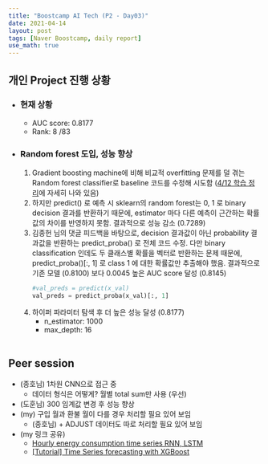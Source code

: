 ```yaml
---
title: "Boostcamp AI Tech (P2 - Day03)"
date: 2021-04-14
layout: post
tags: [Naver Boostcamp, daily report]
use_math: true
---
```


## 개인 Project 진행 상황
* ### 현재 상황
    * AUC score: 0.8177
    * Rank: 8 /83
* ### Random forest 도입, 성능 향상
    1. Gradient boosting machine에 비해 비교적 overfitting 문제를 덜 겪는 Random forest classifier로 baseline 코드를 수정해 시도함 ([4/12 학습 정리](./2021-04-12-boostcamp_201.md)에 자세히 나와 있음)
    2. 하지만 predict() 로 예측 시 sklearn의 random forest는 0, 1 로 binary decision 결과를 반환하기 때문에, estimator 마다 다른 예측이 근간하는 확률값의 차이를 반영하지 못함. 결과적으로 성능 감소 (0.7289)
    3. 김종헌 님의 댓글 피드백을 바탕으로, decision 결과값이 아닌 probability 결과값을 반환하는 predict_proba() 로 전체 코드 수정. 다만 binary classification 인데도 두 클래스별 확률을 벡터로 반환하는 문제 때문에, predict_proba()[:, 1] 로 class 1 에 대한 확률값만 추출해야 했음. 결과적으로 기존 모델 (0.8100) 보다 0.0045 높은 AUC score 달성 (0.8145)
        ```python
        #val_preds = predict(x_val)
        val_preds = predict_proba(x_val)[:, 1]
        ```
    4. 하이퍼 파라미터 탐색 후 더 높은 성능 달성 (0.8177)
        * n_estimator: 1000
        * max_depth: 16
<br><br>

## Peer session
* (종호님) 1차원 CNN으로 접근 중
    * 데이터 형식은 어떻게? 월별 total sum만 사용 (우선)
* (도훈님) 300 임계값 변경 후 성능 향상
* (my) 구입 월과 환불 월이 다를 경우 처리할 필요 있어 보임
    * (종호님) + ADJUST 데이터도 따로 처리할 필요 있어 보임
* (my 링크 공유)
    * [
Hourly energy consumption time series RNN, LSTM](https://www.kaggle.com/msripooja/hourly-energy-consumption-time-series-rnn-lstm)
    * [[Tutorial] Time Series forecasting with XGBoost](https://www.kaggle.com/robikscube/tutorial-time-series-forecasting-with-xgboost)
<br><br>